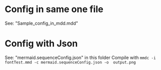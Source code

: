 # Config in same one file

See: "Sample\_config\_in\_mdd.mdd"

# Config with Json

See: "mermaid.sequenceConfig.json" in this folder
Compile with ```mmdc -i fontTest.mmd -c mermaid.sequenceConfig.json -o 
output.png```
